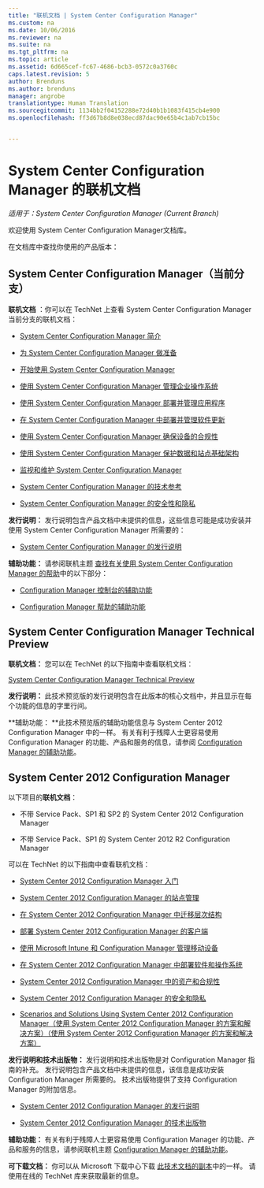 ```yaml
---
title: "联机文档 | System Center Configuration Manager"
ms.custom: na
ms.date: 10/06/2016
ms.reviewer: na
ms.suite: na
ms.tgt_pltfrm: na
ms.topic: article
ms.assetid: 6d665cef-fc67-4686-bcb3-0572c0a3760c
caps.latest.revision: 5
author: Brenduns
ms.author: brenduns
manager: angrobe
translationtype: Human Translation
ms.sourcegitcommit: 1134bb2f04152288e72d40b1b1083f415cb4e900
ms.openlocfilehash: ff3d67b8d8e038ecd87dac90e65b4c1ab7cb15bc


---
```

# <a name="online-documentation-for-system-center-configuration-manager"></a>System Center Configuration Manager 的联机文档

*适用于：System Center Configuration Manager (Current Branch)*

欢迎使用 System Center Configuration Manager文档库。  

 在文档库中查找你使用的产品版本：  

## <a name="system-center-configuration-manager-current-branch"></a>System Center Configuration Manager（当前分支）  
**联机文档** ：你可以在 TechNet 上查看 System Center Configuration Manager 当前分支的联机文档：  

-   [System Center Configuration Manager 简介](https://technet.microsoft.com/library/mt622715.aspx)  

-   [为 System Center Configuration Manager 做准备](https://technet.microsoft.com/library/mt608540.aspx)  

-   [开始使用 System Center Configuration Manager](https://technet.microsoft.com/library/mt608544.aspx)  

-   [使用 System Center Configuration Manager 管理企业操作系统](https://technet.microsoft.com/library/mt627933.aspx)  

-   [使用 System Center Configuration Manager 部署并管理应用程序](https://technet.microsoft.com/library/mt627959.aspx)  

-   [在 System Center Configuration Manager 中部署并管理软件更新](https://technet.microsoft.com/library/mt634340.aspx)  

-   [使用 System Center Configuration Manager 确保设备的合规性](https://technet.microsoft.com/library/mt595717.aspx)  

-   [使用 System Center Configuration Manager 保护数据和站点基础架构](https://technet.microsoft.com/library/mt613161.aspx)  

-   [监视和维护 System Center Configuration Manager](https://technet.microsoft.com/library/mt612855.aspx)  

-   [System Center Configuration Manager 的技术参考](https://technet.microsoft.com/library/mt634283.aspx)  

-   [System Center Configuration Manager 的安全性和隐私](https://technet.microsoft.com/library/mt622694.aspx)  

**发行说明：** 发行说明包含产品文档中未提供的信息，这些信息可能是成功安装并使用 System Center Configuration Manager 所需要的：  

-   [System Center Configuration Manager 的发行说明](https://technet.microsoft.com/library/mt592024.aspx)  

**辅助功能：** 请参阅联机主题 [查找有关使用 System Center Configuration Manager 的帮助](https://technet.microsoft.com/library/mt628521.aspx)中的以下部分：  

-   [Configuration Manager 控制台的辅助功能](https://technet.microsoft.com/library/mt628521.aspx#bkmk_aconsole)  

-   [Configuration Manager 帮助的辅助功能](https://technet.microsoft.com/library/mt628521.aspx#bkmk_ahelp)  

## <a name="system-center-configuration-manager-technical-preview"></a>System Center Configuration Manager Technical Preview  
**联机文档：** 您可以在 TechNet 的以下指南中查看联机文档：  

 [System Center Configuration Manager Technical Preview](https://go.microsoft.com/fwlink/p/?LinkId=534001)  

**发行说明：** 此技术预览版的发行说明包含在此版本的核心文档中，并且显示在每个功能的信息的字里行间。  

**辅助功能： **此技术预览版的辅助功能信息与 System Center 2012 Configuration Manager 中的一样。 有关有利于残障人士更容易使用 Configuration Manager 的功能、产品和服务的信息，请参阅 [Configuration Manager 的辅助功能](http://go.microsoft.com/fwlink/p/?LinkId=258586)。  

## <a name="system-center-2012-configuration-manager"></a>System Center 2012 Configuration Manager  
以下项目的**联机文档**：  

-   不带 Service Pack、SP1 和 SP2 的 System Center 2012 Configuration Manager  

-   不带 Service Pack、SP1 的 System Center 2012 R2 Configuration Manager  

可以在 TechNet 的以下指南中查看联机文档：  

-   [System Center 2012 Configuration Manager 入门](https://go.microsoft.com/fwlink/p/?LinkId=210632)  

-   [System Center 2012 Configuration Manager 的站点管理](https://go.microsoft.com/fwlink/p/?LinkId=210636)  

-   [在 System Center 2012 Configuration Manager 中迁移层次结构](https://go.microsoft.com/fwlink/p/?LinkId=210645)  

-   [部署 System Center 2012 Configuration Manager 的客户端](https://go.microsoft.com/fwlink/p/?LinkId=210638)  

-   [使用 Microsoft Intune 和 Configuration Manager 管理移动设备](https://go.microsoft.com/fwlink/?LinkId=529959)  

-   [在 System Center 2012 Configuration Manager 中部署软件和操作系统](https://go.microsoft.com/fwlink/p/?LinkId=210635)  

-   [System Center 2012 Configuration Manager 中的资产和合规性](https://go.microsoft.com/fwlink/p/?LinkId=210639)  

-   [System Center 2012 Configuration Manager 的安全和隐私](https://go.microsoft.com/fwlink/p/?LinkId=210640)  

-   [Scenarios and Solutions Using System Center 2012 Configuration Manager（使用 System Center 2012 Configuration Manager 的方案和解决方案）（使用 System Center 2012 Configuration Manager 的方案和解决方案）](https://go.microsoft.com/fwlink/p/?LinkId=290889)  

 **发行说明和技术出版物：** 发行说明和技术出版物是对 Configuration Manager 指南的补充。 发行说明包含产品文档中未提供的信息，该信息是成功安装 Configuration Manager 所需要的。 技术出版物提供了支持 Configuration Manager 的附加信息。  

-   [System Center 2012 Configuration Manager 的发行说明](http://go.microsoft.com/fwlink/?LinkId=529437)  

-   [System Center 2012 Configuration Manager 的技术出版物](http://go.microsoft.com/fwlink/p/?LinkId=261032)  

**辅助功能：** 有关有利于残障人士更容易使用 Configuration Manager 的功能、产品和服务的信息，请参阅联机主题 [Configuration Manager 的辅助功能](http://go.microsoft.com/fwlink/p/?LinkId=258586)。  

**可下载文档：** 你可以从 Microsoft 下载中心下载 [此技术文档的副本](http://go.microsoft.com/fwlink/?LinkId=253643)中的一样。 请使用在线的 TechNet 库来获取最新的信息。



<!--HONumber=Nov16_HO1-->


